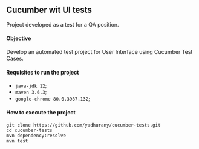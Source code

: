 ## Cucumber wit UI tests

Project developed as a test for a QA position.

#### Objective

Develop an automated test project for User Interface using Cucumber Test Cases.

#### Requisites to run the project

- `java-jdk 12`;
- `maven 3.6.3`;
- `google-chrome 80.0.3987.132`;

#### How to execute the project

```
git clone https://github.com/yadhurany/cucumber-tests.git
cd cucumber-tests
mvn dependency:resolve
mvn test
```